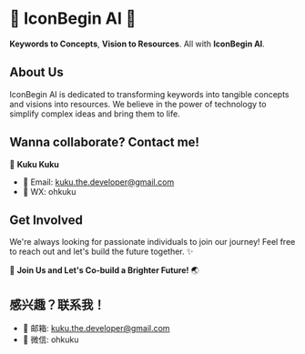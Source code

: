 # 🌟 IconBegin AI 🌟

**Keywords to Concepts**, 
**Vision to Resources**. 
All with **IconBegin AI**.

## About Us
IconBegin AI is dedicated to transforming keywords into tangible concepts and visions into resources. We believe in the power of technology to simplify complex ideas and bring them to life.

## Wanna collaborate? Contact me!
👤 **Kuku Kuku**
- 📧 Email: [kuku.the.developer@gmail.com](mailto:kuku.the.developer@gmail.com)
- 💬 WX: ohkuku

## Get Involved
We're always looking for passionate individuals to join our journey! Feel free to reach out and let's build the future together. ✨

🤝 **Join Us and Let's Co-build a Brighter Future!** 🌏

## 感兴趣？联系我！
- 📧 邮箱: [kuku.the.developer@gmail.com](mailto:kuku.the.developer@gmail.com)
- 💬 微信: ohkuku
